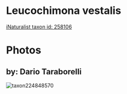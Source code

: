 
Leucochimona vestalis
=====================
  
[iNaturalist taxon id: 258106](https://www.inaturalist.org/taxa/258106)
# Photos

## by: Dario Taraborelli
  
![taxon224848570](https://inaturalist-open-data.s3.amazonaws.com/photos/240954565/medium.jpeg)